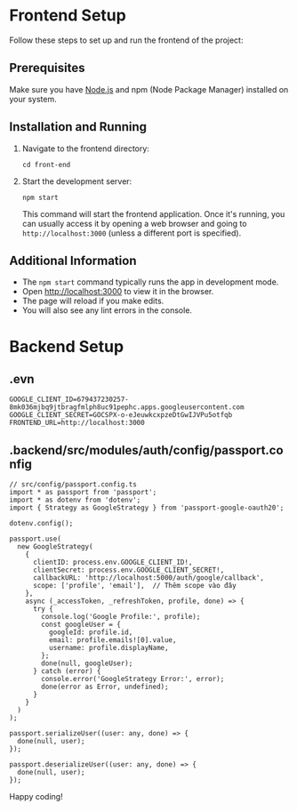 # Frontend Setup

Follow these steps to set up and run the frontend of the project:

## Prerequisites

Make sure you have [Node.js](https://nodejs.org/) and npm (Node Package Manager) installed on your system.

## Installation and Running

1. Navigate to the frontend directory:

   ```
   cd front-end
   ```

2. Start the development server:

   ```
   npm start
   ```

   This command will start the frontend application. Once it's running, you can usually access it by opening a web browser and going to `http://localhost:3000` (unless a different port is specified).

## Additional Information

- The `npm start` command typically runs the app in development mode.
- Open [http://localhost:3000](http://localhost:3000) to view it in the browser.
- The page will reload if you make edits.
- You will also see any lint errors in the console.

#

# Backend Setup

## .evn

```
GOOGLE_CLIENT_ID=679437230257-8mk036mjbq9jtbragfmlph8uc91pephc.apps.googleusercontent.com
GOOGLE_CLIENT_SECRET=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
FRONTEND_URL=http://localhost:3000
```

## .backend/src/modules/auth/config/passport.config
```
// src/config/passport.config.ts
import * as passport from 'passport';
import * as dotenv from 'dotenv';
import { Strategy as GoogleStrategy } from 'passport-google-oauth20';

dotenv.config();

passport.use(
  new GoogleStrategy(
    {
      clientID: process.env.GOOGLE_CLIENT_ID!,
      clientSecret: process.env.GOOGLE_CLIENT_SECRET!,
      callbackURL: 'http://localhost:5000/auth/google/callback',
      scope: ['profile', 'email'],  // Thêm scope vào đây
    },
    async (_accessToken, _refreshToken, profile, done) => {
      try {
        console.log('Google Profile:', profile);
        const googleUser = {
          googleId: profile.id,
          email: profile.emails![0].value,
          username: profile.displayName,
        };
        done(null, googleUser);
      } catch (error) {
        console.error('GoogleStrategy Error:', error);
        done(error as Error, undefined);
      }
    }
  )
);

passport.serializeUser((user: any, done) => {
  done(null, user);
});

passport.deserializeUser((user: any, done) => {
  done(null, user);
});
```

Happy coding!
